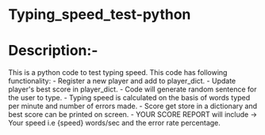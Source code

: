# Typing_speed_test-python

# Description:-
This is a python code to test typing speed. This code has following functionality:
              - Register a new player and add to player_dict.
              - Update player's best score in player_dict.
              - Code will generate random sentence for the user to type. 
              - Typing speed is calculated on the basis of words typed per minute and number of errors made.
              - Score get store in a dictionary and best score can be printed on screen.
              - YOUR SCORE REPORT will include -> Your speed i.e {speed} words/sec and the error rate percentage.


              
